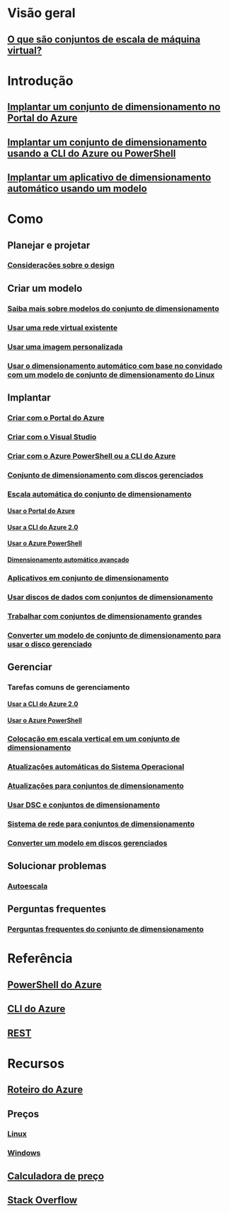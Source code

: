 # Visão geral
## [O que são conjuntos de escala de máquina virtual?](virtual-machine-scale-sets-overview.md)

# Introdução
## [Implantar um conjunto de dimensionamento no Portal do Azure](virtual-machine-scale-sets-portal-create.md)
## [Implantar um conjunto de dimensionamento usando a CLI do Azure ou PowerShell](virtual-machine-scale-sets-create.md)
## [Implantar um aplicativo de dimensionamento automático usando um modelo](virtual-machine-scale-sets-deploy-scaling-app-template.md)

# Como
## Planejar e projetar
### [Considerações sobre o design](virtual-machine-scale-sets-design-overview.md)

## Criar um modelo
### [Saiba mais sobre modelos do conjunto de dimensionamento](virtual-machine-scale-sets-mvss-start.md)
### [Usar uma rede virtual existente](virtual-machine-scale-sets-mvss-existing-vnet.md)
### [Usar uma imagem personalizada](virtual-machine-scale-sets-mvss-custom-image.md)
### [Usar o dimensionamento automático com base no convidado com um modelo de conjunto de dimensionamento do Linux](virtual-machine-scale-sets-mvss-guest-based-autoscale-linux.md)

## Implantar
### [Criar com o Portal do Azure](virtual-machine-scale-sets-portal-create.md)
### [Criar com o Visual Studio](virtual-machine-scale-sets-vs-create.md)
### [Criar com o Azure PowerShell ou a CLI do Azure](virtual-machine-scale-sets-create.md)
### [Conjunto de dimensionamento com discos gerenciados](virtual-machine-scale-sets-managed-disks.md)
### [Escala automática do conjunto de dimensionamento](virtual-machine-scale-sets-autoscale-overview.md)
#### [Usar o Portal do Azure](virtual-machine-scale-sets-autoscale-portal.md)
#### [Usar a CLI do Azure 2.0](virtual-machine-scale-sets-autoscale-cli.md)
#### [Usar o Azure PowerShell](virtual-machine-scale-sets-autoscale-powershell.md)
#### [Dimensionamento automático avançado](../monitoring-and-diagnostics/insights-advanced-autoscale-virtual-machine-scale-sets.md)
### [Aplicativos em conjunto de dimensionamento](virtual-machine-scale-sets-deploy-app.md)
### [Usar discos de dados com conjuntos de dimensionamento](virtual-machine-scale-sets-attached-disks.md)
### [Trabalhar com conjuntos de dimensionamento grandes](virtual-machine-scale-sets-placement-groups.md)
### [Converter um modelo de conjunto de dimensionamento para usar o disco gerenciado](virtual-machine-scale-sets-convert-template-to-md.md)

## Gerenciar
### Tarefas comuns de gerenciamento
#### [Usar a CLI do Azure 2.0](virtual-machine-scale-sets-manage-cli.md)
#### [Usar o Azure PowerShell](virtual-machine-scale-sets-manage-powershell.md)
### [Colocação em escala vertical em um conjunto de dimensionamento](virtual-machine-scale-sets-vertical-scale-reprovision.md)
### [Atualizações automáticas do Sistema Operacional](virtual-machine-scale-sets-automatic-upgrade.md)
### [Atualizações para conjuntos de dimensionamento](virtual-machine-scale-sets-upgrade-scale-set.md)
### [Usar DSC e conjuntos de dimensionamento](virtual-machine-scale-sets-dsc.md)
### [Sistema de rede para conjuntos de dimensionamento](virtual-machine-scale-sets-networking.md)
### [Converter um modelo em discos gerenciados](virtual-machine-scale-sets-convert-template-to-md.md)

## Solucionar problemas
### [Autoescala](virtual-machine-scale-sets-troubleshoot.md)

## Perguntas frequentes
### [Perguntas frequentes do conjunto de dimensionamento](virtual-machine-scale-sets-faq.md)

# Referência
## [PowerShell do Azure](/powershell/azure/overview)
## [CLI do Azure](../virtual-machines/azure-cli-arm-commands.md)
## [REST](/rest/api/virtualmachinescalesets/)

# Recursos
## [Roteiro do Azure](https://azure.microsoft.com/roadmap/?category=compute)
## Preços 
### [Linux](https://azure.microsoft.com/pricing/details/virtual-machine-scale-sets/linux/)
### [Windows](https://azure.microsoft.com/pricing/details/virtual-machine-scale-sets/windows/)
## [Calculadora de preço](https://azure.microsoft.com/pricing/calculator/)
## [Stack Overflow](http://stackoverflow.com/questions/tagged/azure-vm-scale-set)
